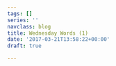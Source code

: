 ```yaml
---
tags: []
series: ''
navclass: blog
title: Wednesday Words (1)
date: '2017-03-21T13:58:22+00:00'
draft: true

---
```

